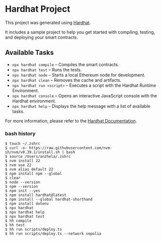 # Hardhat Project

This project was generated using [Hardhat](https://hardhat.org/).

It includes a sample project to help you get started with compiling, testing, and deploying your smart contracts.

## Available Tasks

- `npx hardhat compile` – Compiles the smart contracts.
- `npx hardhat test` – Runs the tests.
- `npx hardhat node` – Starts a local Ethereum node for development.
- `npx hardhat clean` – Removes the cache and artifacts.
- `npx hardhat run <script>` – Executes a script with the Hardhat Runtime Environment.
- `npx hardhat console` – Opens an interactive JavaScript console with the Hardhat environment.
- `npx hardhat help` – Displays the help message with a list of available tasks.

For more information, please refer to the [Hardhat Documentation](https://hardhat.org/getting-started/).



### bash history
```shell
$ touch ~/.zshrc
$ curl -o- https://raw.githubusercontent.com/nvm-sh/nvm/v0.39.1/install.sh | bash
$ source /Users/anzhela/.zshrc
$ nvm install 22
$ nvm use 22
$ nvm alias default 22
$ npm install npm --global
$ clear
$ node --version
$ npm --version
$ npm init --yes
$ npm install hardhat@latest
$ npm install --global hardhat-shorthand
$ npm install dotenv
$ npx hardhat
$ npx hardhat help
$ npx hardhat test
$ hh compile
$ hh test
$ hh run scripts/deploy.ts
$ hh run scripts/deploy.ts --network sepolia
```

